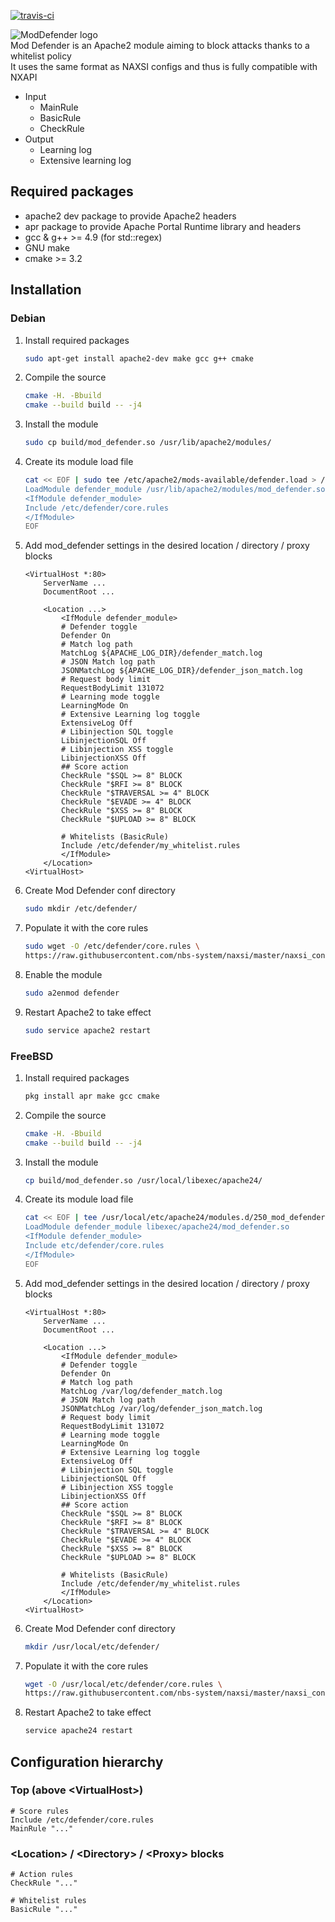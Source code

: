 [![travis-ci](https://travis-ci.org/Annihil/mod_defender.svg?branch=master)](https://travis-ci.org/Annihil/mod_defender)

![ModDefender logo](https://i.imgur.com/OWcjRTM.png)  
Mod Defender is an Apache2 module aiming to block attacks thanks to a whitelist policy  
It uses the same format as NAXSI configs and thus is fully compatible with NXAPI  

 - Input
    - MainRule
    - BasicRule
    - CheckRule
 - Output
    - Learning log
    - Extensive learning log

## Required packages
* apache2 dev package to provide Apache2 headers
* apr package to provide Apache Portal Runtime library and headers
* gcc & g++ >= 4.9 (for std::regex)
* GNU make
* cmake >= 3.2

## Installation
### Debian
1. Install required packages
	```sh
	sudo apt-get install apache2-dev make gcc g++ cmake
	```

1. Compile the source
	```sh
	cmake -H. -Bbuild
	cmake --build build -- -j4
	```

1. Install the module
    ```sh
    sudo cp build/mod_defender.so /usr/lib/apache2/modules/
    ```

1. Create its module load file
    ```sh
    cat << EOF | sudo tee /etc/apache2/mods-available/defender.load > /dev/null
    LoadModule defender_module /usr/lib/apache2/modules/mod_defender.so
    <IfModule defender_module>
    Include /etc/defender/core.rules
    </IfModule>
    EOF
    ```

1. Add mod_defender settings in the desired location / directory / proxy blocks
    ```
    <VirtualHost *:80>
        ServerName ...
        DocumentRoot ...

        <Location ...>
            <IfModule defender_module>
            # Defender toggle
            Defender On
            # Match log path
            MatchLog ${APACHE_LOG_DIR}/defender_match.log
            # JSON Match log path
            JSONMatchLog ${APACHE_LOG_DIR}/defender_json_match.log
            # Request body limit
            RequestBodyLimit 131072
            # Learning mode toggle
            LearningMode On
            # Extensive Learning log toggle
            ExtensiveLog Off
            # Libinjection SQL toggle
            LibinjectionSQL Off
            # Libinjection XSS toggle
            LibinjectionXSS Off
            ## Score action
            CheckRule "$SQL >= 8" BLOCK
            CheckRule "$RFI >= 8" BLOCK
            CheckRule "$TRAVERSAL >= 4" BLOCK
            CheckRule "$EVADE >= 4" BLOCK
            CheckRule "$XSS >= 8" BLOCK
            CheckRule "$UPLOAD >= 8" BLOCK

            # Whitelists (BasicRule)
            Include /etc/defender/my_whitelist.rules
            </IfModule>
        </Location>
    <VirtualHost>
    ```

1. Create Mod Defender conf directory
    ```sh
    sudo mkdir /etc/defender/
    ```

1. Populate it with the core rules
	```sh
	sudo wget -O /etc/defender/core.rules \
	https://raw.githubusercontent.com/nbs-system/naxsi/master/naxsi_config/naxsi_core.rules
	```

1. Enable the module
	```sh
	sudo a2enmod defender
	```

1. Restart Apache2 to take effect
	```sh
	sudo service apache2 restart
	```

### FreeBSD
1. Install required packages
	```sh
	pkg install apr make gcc cmake
	```

1. Compile the source
	```sh
	cmake -H. -Bbuild
    cmake --build build -- -j4
	```

1. Install the module
    ```sh
    cp build/mod_defender.so /usr/local/libexec/apache24/
    ```

1. Create its module load file
   	```sh
    cat << EOF | tee /usr/local/etc/apache24/modules.d/250_mod_defender.rules > /dev/null
    LoadModule defender_module libexec/apache24/mod_defender.so
    <IfModule defender_module>
    Include etc/defender/core.rules
    </IfModule>
    EOF
   	```

1. Add mod_defender settings in the desired location / directory / proxy blocks
    ```
    <VirtualHost *:80>
        ServerName ...
        DocumentRoot ...

        <Location ...>
            <IfModule defender_module>
            # Defender toggle
            Defender On
            # Match log path
            MatchLog /var/log/defender_match.log
            # JSON Match log path
            JSONMatchLog /var/log/defender_json_match.log
            # Request body limit
            RequestBodyLimit 131072
            # Learning mode toggle
            LearningMode On
            # Extensive Learning log toggle
            ExtensiveLog Off
            # Libinjection SQL toggle
            LibinjectionSQL Off
            # Libinjection XSS toggle
            LibinjectionXSS Off
            ## Score action
            CheckRule "$SQL >= 8" BLOCK
            CheckRule "$RFI >= 8" BLOCK
            CheckRule "$TRAVERSAL >= 4" BLOCK
            CheckRule "$EVADE >= 4" BLOCK
            CheckRule "$XSS >= 8" BLOCK
            CheckRule "$UPLOAD >= 8" BLOCK

            # Whitelists (BasicRule)
            Include /etc/defender/my_whitelist.rules
            </IfModule>
        </Location>
    <VirtualHost>
    ```

1. Create Mod Defender conf directory
    ```sh
    mkdir /usr/local/etc/defender/
    ```

1. Populate it with the core rules
	```sh
	wget -O /usr/local/etc/defender/core.rules \
	https://raw.githubusercontent.com/nbs-system/naxsi/master/naxsi_config/naxsi_core.rules
	```

1. Restart Apache2 to take effect
	```sh
	service apache24 restart
	```

## Configuration hierarchy
### Top (above &lt;VirtualHost&gt;)
```
# Score rules
Include /etc/defender/core.rules
MainRule "..."
```

### &lt;Location&gt; / &lt;Directory&gt; / &lt;Proxy&gt; blocks
```
# Action rules
CheckRule "..."

# Whitelist rules
BasicRule "..."
```